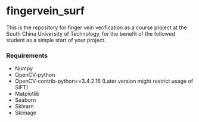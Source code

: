 # fingervein_surf

This is the repository for finger vein verification as a course project at the South China University of Technology, for the benefit of the followed student as a simple start of your project.

### Requirements
- Numpy
- OpenCV-python
- OpenCV-contrib-python==3.4.2.16 (Later version might restrict usage of SIFT)
- Matplotlib
- Seaborn
- Sklearn
- Skimage
